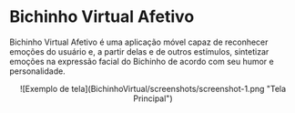 # Bichinho Virtual Afetivo 


Bichinho Virtual Afetivo é uma aplicação móvel capaz de reconhecer emoções do usuário e, a partir delas e de outros estímulos, sintetizar emoções na expressão facial do Bichinho de acordo com seu humor e personalidade.
<p align="center">
![Exemplo de tela](BichinhoVirtual/screenshots/screenshot-1.png "Tela Principal")
</p>
